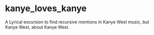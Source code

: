 # kanye_loves_kanye
A Lyrical excursion to find recursive mentions in Kanye West music, but Kanye West, about Kanye West.
